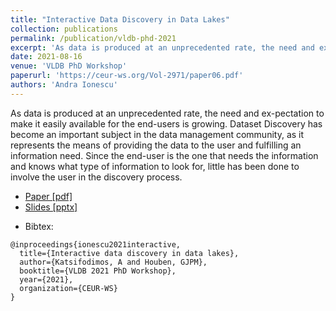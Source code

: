 ```yaml
---
title: "Interactive Data Discovery in Data Lakes"
collection: publications
permalink: /publication/vldb-phd-2021
excerpt: 'As data is produced at an unprecedented rate, the need and ex-pectation to make it easily available for the end-users is growing. Dataset Discovery has become an important subject in the data management community, as it represents the means of providing the data to the user and fulfilling an information need. Since the end-user is the one that needs the information and knows what type of information to look for, little has been done to involve the user in the discovery process.'
date: 2021-08-16
venue: 'VLDB PhD Workshop'
paperurl: 'https://ceur-ws.org/Vol-2971/paper06.pdf'
authors: 'Andra Ionescu'
---
```


As data is produced at an unprecedented rate, the need and ex-pectation to make it easily available for the end-users is growing. Dataset Discovery has become an important subject in the data management community, as it represents the means of providing the data to the user and fulfilling an information need. Since the end-user is the one that needs the information and knows what type of information to look for, little has been done to involve the user in the discovery process.

<ul>
    <li> 
        <a href="https://ceur-ws.org/Vol-2971/paper06.pdf" target="_blank"><i class="fa-solid fa-file-pdf"></i> Paper [pdf]</a>
    </li>
    <li> 
        <a href="/files/AndraIonescu.pptx" target="_blank"><i class="fa-solid fa-file-powerpoint"></i> Slides [pptx]</a>
    </li>
</ul>


- Bibtex: 
```
@inproceedings{ionescu2021interactive,
  title={Interactive data discovery in data lakes},
  author={Katsifodimos, A and Houben, GJPM},
  booktitle={VLDB 2021 PhD Workshop},
  year={2021},
  organization={CEUR-WS}
}
```